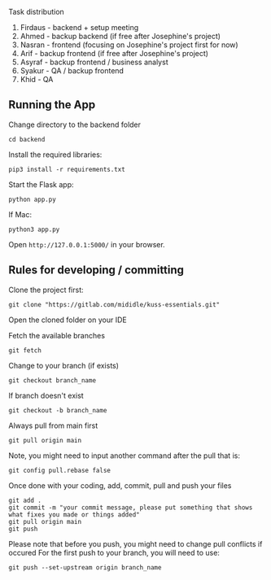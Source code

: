 Task distribution

1. Firdaus - backend + setup meeting
2. Ahmed - backup backend (if free after Josephine's project)
3. Nasran - frontend (focusing on Josephine's project first for now)
4. Arif - backup frontend (if free after Josephine's project)
5. Asyraf - backup frontend / business analyst
6. Syakur - QA / backup frontend
7. Khid - QA

## Running the App

Change directory to the backend folder

```
cd backend
```

Install the required libraries:
```
pip3 install -r requirements.txt
```
Start the Flask app:
```
python app.py
```

If Mac:

```
python3 app.py
```

Open `http://127.0.0.1:5000/` in your browser.

## Rules for developing / committing

Clone the project first:

```
git clone "https://gitlab.com/mididle/kuss-essentials.git"
```

Open the cloned folder on your IDE

Fetch the available branches

```
git fetch
```

Change to your branch (if exists)

```
git checkout branch_name
```

If branch doesn't exist

```
git checkout -b branch_name
```

Always pull from main first

```
git pull origin main
```

Note, you might need to input another command after the pull that is:

```
git config pull.rebase false 
```

Once done with your coding, add, commit, pull and push your files

```
git add .
git commit -m "your commit message, please put something that shows what fixes you made or things added"
git pull origin main
git push
```

Please note that before you push, you might need to change pull conflicts if occured
For the first push to your branch, you will need to use:

```
git push --set-upstream origin branch_name
```